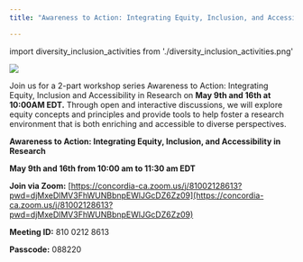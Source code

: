 ```yaml
---
title: "Awareness to Action: Integrating Equity, Inclusion, and Accessibility in Research"

---
```

import diversity_inclusion_activities from './diversity_inclusion_activities.png'

<p class="Awareness_to_Action" ><img src={diversity_inclusion_activities}/></p>

Join us for a 2-part workshop series Awareness to Action: Integrating Equity, Inclusion and Accessibility in Research on **May 9th and 16th at 10:00AM EDT.**
Through open and interactive discussions, we will explore equity concepts and principles and provide tools to help foster a research environment that is both enriching and accessible to diverse perspectives.  

**Awareness to Action: Integrating Equity, Inclusion, and Accessibility in Research**

**May 9th and 16th from 10:00 am to 11:30 am EDT**

 **Join via Zoom:** [https://concordia-ca.zoom.us/j/81002128613?pwd=djMxeDlMV3FhWUNBbnpEWlJGcDZ6Zz09](https://concordia-ca.zoom.us/j/81002128613?pwd=djMxeDlMV3FhWUNBbnpEWlJGcDZ6Zz09) 
 
 **Meeting ID:** 810 0212 8613

 **Passcode:** 088220